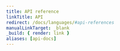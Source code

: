 ```yaml
---
title: API reference
linkTitle: API
redirect: /docs/languages/#api-references
manualLinkTarget: _blank
_build: { render: link }
aliases: [api-docs]
---
```

